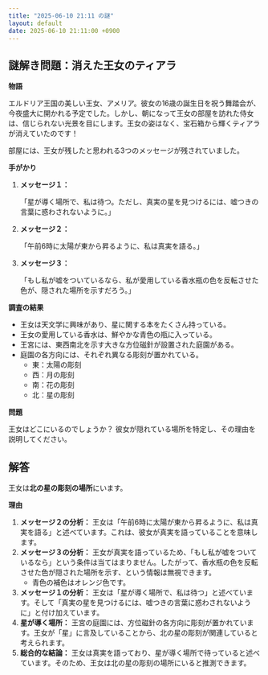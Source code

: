 ```yaml
---
title: "2025-06-10 21:11 の謎"
layout: default
date: 2025-06-10 21:11:00 +0900
---
```

## 謎解き問題：消えた王女のティアラ

**物語**

エルドリア王国の美しい王女、アメリア。彼女の16歳の誕生日を祝う舞踏会が、今夜盛大に開かれる予定でした。しかし、朝になって王女の部屋を訪れた侍女は、信じられない光景を目にします。王女の姿はなく、宝石箱から輝くティアラが消えていたのです！

部屋には、王女が残したと思われる3つのメッセージが残されていました。

**手がかり**

1.  **メッセージ１：**

    「星が導く場所で、私は待つ。ただし、真実の星を見つけるには、嘘つきの言葉に惑わされないように。」
2.  **メッセージ２：**

    「午前6時に太陽が東から昇るように、私は真実を語る。」
3.  **メッセージ３：**

    「もし私が嘘をついているなら、私が愛用している香水瓶の色を反転させた色が、隠された場所を示すだろう。」

**調査の結果**

*   王女は天文学に興味があり、星に関する本をたくさん持っている。
*   王女の愛用している香水は、鮮やかな青色の瓶に入っている。
*   王宮には、東西南北を示す大きな方位磁針が設置された庭園がある。
*   庭園の各方向には、それぞれ異なる彫刻が置かれている。
    *   東：太陽の彫刻
    *   西：月の彫刻
    *   南：花の彫刻
    *   北：星の彫刻

**問題**

王女はどこにいるのでしょうか？ 彼女が隠れている場所を特定し、その理由を説明してください。

## 解答

王女は**北の星の彫刻の場所**にいます。

**理由**

1.  **メッセージ２の分析：** 王女は「午前6時に太陽が東から昇るように、私は真実を語る」と述べています。これは、彼女が真実を語っていることを意味します。
2.  **メッセージ３の分析：** 王女が真実を語っているため、「もし私が嘘をついているなら」という条件は当てはまりません。したがって、香水瓶の色を反転させた色が隠された場所を示す、という情報は無視できます。
    *   青色の補色はオレンジ色です。
3.  **メッセージ１の分析：** 王女は「星が導く場所で、私は待つ」と述べています。そして「真実の星を見つけるには、嘘つきの言葉に惑わされないように」と付け加えています。
4.  **星が導く場所：** 王宮の庭園には、方位磁針の各方向に彫刻が置かれています。王女が「星」に言及していることから、北の星の彫刻が関連していると考えられます。
5.  **総合的な結論：** 王女は真実を語っており、星が導く場所で待っていると述べています。そのため、王女は北の星の彫刻の場所にいると推測できます。
